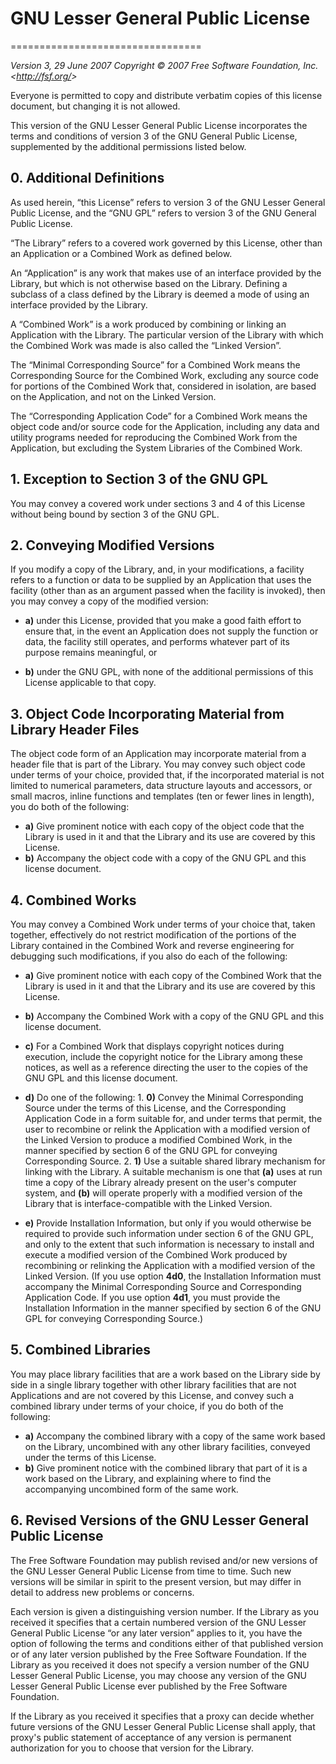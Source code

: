 # GNU Lesser General Public License

=================================

_Version 3, 29 June 2007_
_Copyright © 2007 Free Software Foundation, Inc. &lt;<http://fsf.org/>&gt;_

Everyone is permitted to copy and distribute verbatim copies
of this license document, but changing it is not allowed.

This version of the GNU Lesser General Public License incorporates
the terms and conditions of version 3 of the GNU General Public
License, supplemented by the additional permissions listed below.

## 0. Additional Definitions

As used herein, “this License” refers to version 3 of the GNU Lesser
General Public License, and the “GNU GPL” refers to version 3 of the GNU
General Public License.

“The Library” refers to a covered work governed by this License,
other than an Application or a Combined Work as defined below.

An “Application” is any work that makes use of an interface provided
by the Library, but which is not otherwise based on the Library.
Defining a subclass of a class defined by the Library is deemed a mode
of using an interface provided by the Library.

A “Combined Work” is a work produced by combining or linking an
Application with the Library. The particular version of the Library
with which the Combined Work was made is also called the “Linked
Version”.

The “Minimal Corresponding Source” for a Combined Work means the
Corresponding Source for the Combined Work, excluding any source code
for portions of the Combined Work that, considered in isolation, are
based on the Application, and not on the Linked Version.

The “Corresponding Application Code” for a Combined Work means the
object code and/or source code for the Application, including any data
and utility programs needed for reproducing the Combined Work from the
Application, but excluding the System Libraries of the Combined Work.

## 1. Exception to Section 3 of the GNU GPL

You may convey a covered work under sections 3 and 4 of this License
without being bound by section 3 of the GNU GPL.

## 2. Conveying Modified Versions

If you modify a copy of the Library, and, in your modifications, a
facility refers to a function or data to be supplied by an Application
that uses the facility (other than as an argument passed when the
facility is invoked), then you may convey a copy of the modified
version:

- **a)** under this License, provided that you make a good faith effort to
    ensure that, in the event an Application does not supply the
    function or data, the facility still operates, and performs
    whatever part of its purpose remains meaningful, or

- **b)** under the GNU GPL, with none of the additional permissions of
    this License applicable to that copy.

## 3. Object Code Incorporating Material from Library Header Files

The object code form of an Application may incorporate material from
a header file that is part of the Library. You may convey such object
code under terms of your choice, provided that, if the incorporated
material is not limited to numerical parameters, data structure
layouts and accessors, or small macros, inline functions and templates
(ten or fewer lines in length), you do both of the following:

- **a)** Give prominent notice with each copy of the object code that the
    Library is used in it and that the Library and its use are
    covered by this License.
- **b)** Accompany the object code with a copy of the GNU GPL and this license
    document.

## 4. Combined Works

You may convey a Combined Work under terms of your choice that,
taken together, effectively do not restrict modification of the
portions of the Library contained in the Combined Work and reverse
engineering for debugging such modifications, if you also do each of
the following:

- **a)** Give prominent notice with each copy of the Combined Work that
    the Library is used in it and that the Library and its use are
    covered by this License.

- **b)** Accompany the Combined Work with a copy of the GNU GPL and this license
    document.

- **c)** For a Combined Work that displays copyright notices during
    execution, include the copyright notice for the Library among
    these notices, as well as a reference directing the user to the
    copies of the GNU GPL and this license document.

- **d)** Do one of the following: 1. **0)** Convey the Minimal Corresponding Source under the terms of this
    License, and the Corresponding Application Code in a form
    suitable for, and under terms that permit, the user to
    recombine or relink the Application with a modified version of
    the Linked Version to produce a modified Combined Work, in the
    manner specified by section 6 of the GNU GPL for conveying
    Corresponding Source. 2. **1)** Use a suitable shared library mechanism for linking with the
    Library. A suitable mechanism is one that **(a)** uses at run time
    a copy of the Library already present on the user's computer
    system, and **(b)** will operate properly with a modified version
    of the Library that is interface-compatible with the Linked
    Version.

- **e)** Provide Installation Information, but only if you would otherwise
    be required to provide such information under section 6 of the
    GNU GPL, and only to the extent that such information is
    necessary to install and execute a modified version of the
    Combined Work produced by recombining or relinking the
    Application with a modified version of the Linked Version. (If
    you use option **4d0**, the Installation Information must accompany
    the Minimal Corresponding Source and Corresponding Application
    Code. If you use option **4d1**, you must provide the Installation
    Information in the manner specified by section 6 of the GNU GPL
    for conveying Corresponding Source.)

## 5. Combined Libraries

You may place library facilities that are a work based on the
Library side by side in a single library together with other library
facilities that are not Applications and are not covered by this
License, and convey such a combined library under terms of your
choice, if you do both of the following:

- **a)** Accompany the combined library with a copy of the same work based
    on the Library, uncombined with any other library facilities,
    conveyed under the terms of this License.
- **b)** Give prominent notice with the combined library that part of it
    is a work based on the Library, and explaining where to find the
    accompanying uncombined form of the same work.

## 6. Revised Versions of the GNU Lesser General Public License

The Free Software Foundation may publish revised and/or new versions
of the GNU Lesser General Public License from time to time. Such new
versions will be similar in spirit to the present version, but may
differ in detail to address new problems or concerns.

Each version is given a distinguishing version number. If the
Library as you received it specifies that a certain numbered version
of the GNU Lesser General Public License “or any later version”
applies to it, you have the option of following the terms and
conditions either of that published version or of any later version
published by the Free Software Foundation. If the Library as you
received it does not specify a version number of the GNU Lesser
General Public License, you may choose any version of the GNU Lesser
General Public License ever published by the Free Software Foundation.

If the Library as you received it specifies that a proxy can decide
whether future versions of the GNU Lesser General Public License shall
apply, that proxy's public statement of acceptance of any version is
permanent authorization for you to choose that version for the
Library.

